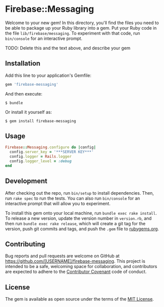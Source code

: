 # Firebase::Messaging

Welcome to your new gem! In this directory, you'll find the files you need to be able to package up your Ruby library into a gem. Put your Ruby code in the file `lib/firebase/messaging`. To experiment with that code, run `bin/console` for an interactive prompt.

TODO: Delete this and the text above, and describe your gem

## Installation

Add this line to your application's Gemfile:

```ruby
gem 'firebase-messaging'
```

And then execute:

    $ bundle

Or install it yourself as:

    $ gem install firebase-messaging

## Usage
```ruby
Firebase::Messaging.configure do |config|
  config.server_key = '***SERVER KEY***'
  config.logger = Rails.logger
  config.logger_level = :debug
end
```

## Development

After checking out the repo, run `bin/setup` to install dependencies. Then, run `rake spec` to run the tests. You can also run `bin/console` for an interactive prompt that will allow you to experiment.

To install this gem onto your local machine, run `bundle exec rake install`. To release a new version, update the version number in `version.rb`, and then run `bundle exec rake release`, which will create a git tag for the version, push git commits and tags, and push the `.gem` file to [rubygems.org](https://rubygems.org).

## Contributing

Bug reports and pull requests are welcome on GitHub at https://github.com/[USERNAME]/firebase-messaging. This project is intended to be a safe, welcoming space for collaboration, and contributors are expected to adhere to the [Contributor Covenant](http://contributor-covenant.org) code of conduct.


## License

The gem is available as open source under the terms of the [MIT License](http://opensource.org/licenses/MIT).

